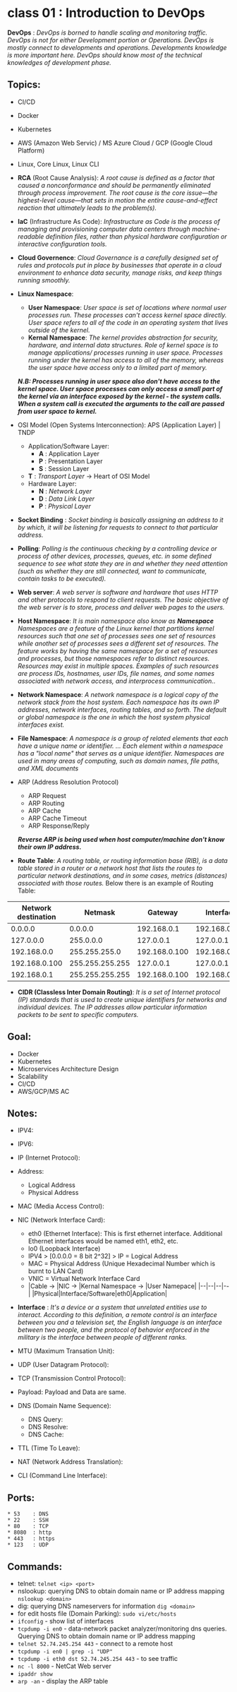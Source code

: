 # class 01 : Introduction to DevOps


**DevOps** : *DevOps is borned to handle scaling and monitoring traffic. DevOps is not for either Development portion or Operations. DevOps is mostly connect to developments and operations. Developments knowledge is more important here. DevOps should know most of the technical knowledges of development phase.* 


## Topics:
* CI/CD
* Docker
* Kubernetes
* AWS (Amazon Web Servic) / MS Azure Cloud / GCP (Google Cloud Platform)
* Linux, Core Linux, Linux CLI
* **RCA** (Root Cause Analysis): *A root cause is defined as a factor that caused a nonconformance and should be permanently eliminated through process improvement. The root cause is the core issue—the highest-level cause—that sets in motion the entire cause-and-effect reaction that ultimately leads to the problem(s).*
* **IaC** (Infrastructure As Code): *Infrastructure as Code is the process of managing and provisioning computer data centers through machine-readable definition files, rather than physical hardware configuration or interactive configuration tools.*
* **Cloud Governence**: *Cloud Governance is a carefully designed set of rules and protocols put in place by businesses that operate in a cloud environment to enhance data security, manage risks, and keep things running smoothly.*
* **Linux Namespace**:
	* **User Namespace**: *User space is set of locations where normal user processes run. These processes can't access kernel space directly. User space refers to all of the code in an operating system that lives outside of the kernel.*
	* **Kernal Namespace**: *The kernel provides abstraction for security, hardware, and internal data structures. Role of kernel space is to manage applications/ processes running in user space. Processes running under the kernel has access to all of the memory, whereas the user space have access only to a limited part of memory.*
  
   ***N.B: Processes running in user space also don't have access to the kernel space. User space processes can only access a small part of the kernel via an interface exposed by the kernel - the system calls. When a system call is executed the arguments to the call are passed from user space to kernel.***

* OSI Model (Open Systems Interconnection): APS (Application Layer) | TNDP
	* Application/Software Layer:
		* **A** : Application Layer
		* **P** : Presentation Layer
		* **S** : Session Layer
	* **T** : *Transport Layer* -> Heart of OSI Model
	* Hardware Layer: 
		* **N** : *Network Layer*
		* **D** : *Data Link Layer*
		* **P** : *Physical Layer*
* **Socket Binding** : *Socket binding is basically assigning an address to it by which, it will be listening for requests to connect to that particular address.*
* **Polling**: *Polling is the continuous checking by a controlling device or process of other devices, processes, queues, etc. in some defined sequence to see what state they are in and whether they need attention (such as whether they are still connected, want to communicate, contain tasks to be executed).*
* **Web server**: *A web server is software and hardware that uses HTTP and other protocols to respond to client requests. The basic objective of the web server is to store, process and deliver web pages to the users.*
* **Host Namespace**: *It is main namespace also know as **Namespace** Namespaces are a feature of the Linux kernel that partitions kernel resources such that one set of processes sees one set of resources while another set of processes sees a different set of resources. The feature works by having the same namespace for a set of resources and processes, but those namespaces refer to distinct resources. Resources may exist in multiple spaces. Examples of such resources are process IDs, hostnames, user IDs, file names, and some names associated with network access, and interprocess communication.*.
* **Network Namespace**: *A network namespace is a logical copy of the network stack from the host system. Each namespace has its own IP addresses, network interfaces, routing tables, and so forth. The default or global namespace is the one in which the host system physical interfaces exist.*
* **File Namespace**: *A namespace is a group of related elements that each have a unique name or identifier. ... Each element within a namespace has a "local name" that serves as a unique identifier. Namespaces are used in many areas of computing, such as domain names, file paths, and XML documents*
* ARP (Address Resolution Protocol)
	* ARP Request
	* ARP Routing
	* ARP Cache
	* ARP Cache Timeout
	* ARP Response/Reply
   
   ***Reverse ARP is being used when host computer/machine don't know their own IP address.***

* **Route Table**: *A routing table, or routing information base (RIB), is a data table stored in a router or a network host that lists the routes to particular network destinations, and in some cases, metrics (distances) associated with those routes.* Below there is an example of Routing Table:

|Network destination | Netmask| Gateway | Interface |
|---|---|---|---
|0.0.0.0|0.0.0.0|192.168.0.1|192.168.0.100|
|127.0.0.0|	255.0.0.0|127.0.0.1|127.0.0.1|
|192.168.0.0| 255.255.255.0|	192.168.0.100| 192.168.0.100|
|192.168.0.100|	255.255.255.255|	127.0.0.1|	127.0.0.1|
|192.168.0.1|	255.255.255.255|	192.168.0.100|	192.168.0.100|

* **CIDR (Classless Inter Domain Routing)**: *It is a set of Internet protocol (IP) standards that is used to create unique identifiers for networks and individual devices. The IP addresses allow particular information packets to be sent to specific computers.*

## Goal:
* Docker
* Kubernetes
* Microservices Architecture Design
* Scalability
* CI/CD
* AWS/GCP/MS AC


## Notes:
* IPV4: 
* IPV6:
* IP (Internet Protocol):
* Address:
	* Logical Address
	* Physical Address
* MAC (Media Access Control):
* NIC (Network Interface Card):
	* eth0 (Ethernet Interface): This is first ethernet interface. Additional Ethernet interfaces would be named eth1, eth2, etc.
	* lo0 (Loopback Interface)
	* IPV4 > [0.0.0.0 = 8 bit 2^32] > IP = Logical Address 
	* MAC = Physical Address (Unique Hexadecimal Number which is burnt to LAN Card)
	* VNIC = Virtual Network Interface Card
	* |Cable -> |NIC -> |Kernal Namespace -> |User Namepace|
          |--|--|--|--|
	  |Physical|Interface/Software|eth0|Application|

* **Interface** : *It's a device or a system that unrelated entities use to interact. According to this definition, a remote control is an interface between you and a television set, the English language is an interface between two people, and the protocol of behavior enforced in the military is the interface between people of different ranks.*
* MTU (Maximum Transation Unit):
* UDP (User Datagram Protocol):
* TCP (Transmission Control Protocol):
* Payload: Payload and Data are same.
* DNS (Domain Name Sequence):
	* DNS Query:
	* DNS Resolve:
	* DNS Cache:
* TTL (Time To Leave):
* NAT (Network Address Translation): 
* CLI (Command Line Interface):

## Ports:
	* 53	: DNS
	* 22	: SSH
	* 80	: TCP
	* 8080	: http
	* 443	: https
	* 123	: UDP
## Commands:

* telnet: ```telnet <ip> <port>```
* nslookup: querying DNS to obtain domain name or IP address mapping ```nslookup <domain>```
* dig: querying DNS nameservers for information ```dig <domain>```
* for edit hosts file (Domain Parking): ```sudo vi/etc/hosts```
* ```ifconfig``` - show list of interfaces
* ```tcpdump -i en0``` - data-network packet analyzer/monitoring dns queries. Querying DNS to obtain domain name or IP address mapping
* ```telnet 52.74.245.254 443``` - connect to a remote host
* ```tcpdump -i en0 | grep -i "UDP"```
* ```tcpdump -i eth0 dst 52.74.245.254 443``` - to see traffic
* ```nc -l 8000``` - NetCat Web server
* ```ipaddr show```
* ```arp -an``` - display the ARP table




